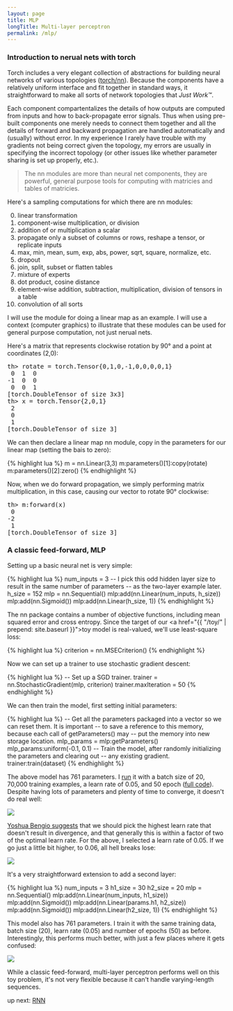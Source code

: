 ```yaml
---
layout: page
title: MLP
longTitle: Multi-layer perceptron
permalink: /mlp/
---
```


### Introduction to nerual nets with torch

Torch includes a very elegant collection of abstractions for building neural networks of various topologies ([torch/nn](https://github.com/torch/nn)). Because the components have a relatively uniform interface and fit together in standard ways, it straightforward to make all sorts of network topologies that
<em>Just Work&trade;</em>.

Each component compartentalizes the details of how outputs are computed from inputs and how to back-propagate error signals. Thus when using pre-built components one merely needs to connect them together and all the details of forward and backward propagation are handled automatically and (usually) without error. In my experience I rarely have trouble with my gradients not being correct given the topology, my errors are usually in specifying the incorrect topology (or other issues like whether parameter sharing is set up properly, etc.).

> The <span class='fw'>nn</span> modules are more than neural net components, they are powerful, general purpose tools for computing with matricies and tables of matricies.

Here's a sampling computations for which there are <span class='fw'>nn</span> modules:

0. linear transformation
0. component-wise multiplication, or division
0. addition of or multiplication a scalar
0. propagate only a subset of columns or rows, reshape a tensor, or replicate inputs
0. max, min, mean, sum, exp, abs, power, sqrt, square, normalize, etc.
0. dropout
0. join, split, subset or flatten tables
0. mixture of experts
0. dot product, cosine distance
0. element-wise addition, subtraction, multiplication, division of tensors in a table
0. convolution of all sorts

I will use the module for doing a linear map as an example. I will use a context (computer graphics) to illustrate that these modules can be used for general purpose computation, not just nerual nets.

Here's a matrix that represents clockwise rotation by 90&deg; and a point at coordinates (2,0):

<pre>
th> rotate = torch.Tensor{0,1,0,-1,0,0,0,0,1}
 0  1  0
-1  0  0
 0  0  1
[torch.DoubleTensor of size 3x3]
th> x = torch.Tensor{2,0,1}
 2
 0
 1
[torch.DoubleTensor of size 3]
</pre>

We can then declare a linear map nn module, copy in the parameters for our linear map (setting the bais to zero):

{% highlight lua %}
m = nn.Linear(3,3)
m:parameters()[1]:copy(rotate)
m:parameters()[2]:zero()
{% endhighlight %}

Now, when we do forward propagation, we simply performing matrix multiplication, in this case, causing our vector to rotate 90&deg; clockwise:

<pre>
th> m:forward(x)
 0
-2
 1
[torch.DoubleTensor of size 3]
</pre>

### A classic feed-forward, MLP

Setting up a basic neural net is very simple:

{% highlight lua %}
num_inputs = 3
-- I pick this odd hidden layer size to result in the same number of parameters
-- as the two-layer example later.
h_size = 152
mlp = nn.Sequential()
mlp:add(nn.Linear(num_inputs, h_size))
mlp:add(nn.Sigmoid())
mlp:add(nn.Linear(h_size, 1))
{% endhighlight %}

The <span class='fw'>nn</span> package contains a number of objective functions, including mean squared error and cross entropy. Since the target of our <a href="{{ "/toy/" | prepend: site.baseurl }}">toy model</a> is real-valued, we'll use least-square loss:

{% highlight lua %}
criterion = nn.MSECriterion()
{% endhighlight %}

Now we can set up a trainer to use stochastic gradient descent:

{% highlight lua %}
-- Set up a SGD trainer.
trainer = nn.StochasticGradient(mlp, criterion)
trainer.maxIteration = 50
{% endhighlight %}

We can then train the model, first setting initial parameters:

{% highlight lua %}
-- Get all the parameters packaged into a vector so we can reset them. It is important
-- to save a reference to this memory, because each call of getParameters() may
-- put the memory into new storage location.
mlp_params = mlp:getParameters()
mlp_params:uniform(-0.1, 0.1)
-- Train the model, after randomly initializing the parameters and clearing out
-- any existing gradient.
trainer:train(dataset)
{% endhighlight %}

The above model has 761 parameters. I [run](https://github.com/kbullaughey/lstm-play/blob/master/toys/mlp/model-1_layer.sh) it with a batch size of 20, 70,000 training examples, a learn rate of 0.05, and 50 epoch ([full code](https://github.com/kbullaughey/lstm-play/blob/master/toys/mlp/model-1_layer.lua)). Despite having lots of parameters and plenty of time to converge, it doesn't do real well:

<div class="standard-image">
  <img src="{{"/assets/mlp/model-1_layer-1.png" | prepend: site.baseurl }}">
</div>

[Yoshua Bengio suggests](http://arxiv.org/pdf/1206.5533v2.pdf) that we should pick the highest learn rate that doesn't result in divergence, and that generally this is within a factor of two of the optimal learn rate. For the above, I selected a learn rate of 0.05. If we go just a little bit higher, to 0.06, all hell breaks lose:

<div class="standard-image">
  <img src="{{"/assets/mlp/model-1_layer-fail-1.png" | prepend: site.baseurl }}">
</div>

It's a very straightforward extension to add a second layer:

{% highlight lua %}
num_inputs = 3
h1_size = 30
h2_size = 20
mlp = nn.Sequential()
mlp:add(nn.Linear(num_inputs, h1_size))
mlp:add(nn.Sigmoid())
mlp:add(nn.Linear(params.h1, h2_size))
mlp:add(nn.Sigmoid())
mlp:add(nn.Linear(h2_size, 1))
{% endhighlight %}

This model also has 761 parameters. I train it with the same training data, batch size (20), learn rate (0.05) and number of epochs (50) as before. Interestingly, this performs much better, with just a few places where it gets confused:

<div class="standard-image">
  <img src="{{"/assets/mlp/model-2_layer-1.png" | prepend: site.baseurl }}">
</div>

While a classic feed-forward, multi-layer perceptron performs well on this toy problem, it's not very flexible because it can't handle varying-length sequences.

<div class='next-page text-center'>
  up next: <a class='page-link' href="{{ "/rnn/" | prepend: site.baseurl }}">RNN</a>
</div>
